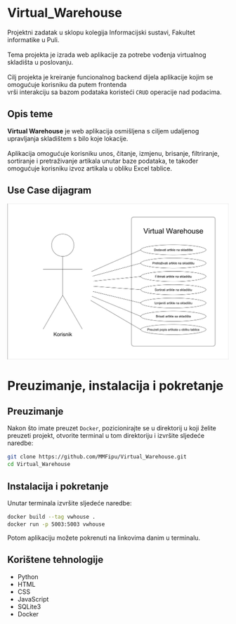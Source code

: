# Virtual_Warehouse
Projektni zadatak u sklopu kolegija Informacijski sustavi, Fakultet informatike u Puli.<br><br>
Tema projekta je izrada web aplikacije za potrebe vođenja virtualnog skladišta u poslovanju.<br><br>
Cilj projekta je kreiranje funcionalnog backend dijela aplikacije kojim se omogućuje korisniku da putem frontenda<br>vrši interakciju sa bazom podataka koristeći ```CRUD``` operacije nad podacima.

## Opis teme
**Virtual Warehouse** je web aplikacija osmišljena s ciljem udaljenog upravljanja skladištem s bilo koje lokacije.<br><br>
Aplikacija omogućuje korisniku unos, čitanje, izmjenu, brisanje, filtriranje, sortiranje i pretraživanje artikala unutar baze podataka, te također omogućuje korisniku izvoz artikala u obliku Excel tablice.

## Use Case dijagram
![IS_Use_Case_Virtual_Warehouse](https://github.com/MMFipu/Virtual_Warehouse/blob/main/Virtual_Warehouse_Use_Case_IS.png)

# Preuzimanje, instalacija i pokretanje
## Preuzimanje
Nakon što imate preuzet ```Docker```, pozicionirajte se u direktorij u koji želite preuzeti projekt, otvorite terminal u tom direktoriju i izvršite sljedeće naredbe:
```bash
git clone https://github.com/MMFipu/Virtual_Warehouse.git
cd Virtual_Warehouse
```
## Instalacija i pokretanje
Unutar terminala izvršite sljedeće naredbe:
```bash
docker build --tag vwhouse .
docker run -p 5003:5003 vwhouse
```
Potom aplikaciju možete pokrenuti na linkovima danim u terminalu.

## Korištene tehnologije
- Python
- HTML
- CSS
- JavaScript
- SQLite3
- Docker
